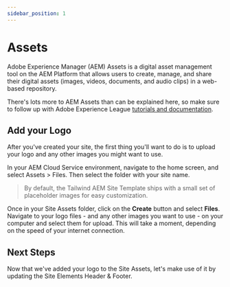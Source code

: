 ```yaml
---
sidebar_position: 1
---
```


# Assets

Adobe Experience Manager (AEM) Assets is a digital asset management tool on the AEM Platform that allows users to create, manage, and share their digital assets (images, videos, documents, and audio clips) in a web-based repository.

There's lots more to AEM Assets than can be explained here, so make sure to follow up with Adobe Experience League [tutorials and documentation](https://experienceleague.adobe.com/docs/experience-manager-learn/assets/overview.html?lang=en).

## Add your Logo

After you've created your site, the first thing you'll want to do is to upload your logo and any other images you might want to use.

In your AEM Cloud Service environment, navigate to the home screen, and select Assets > Files. Then select the folder with your site name.

> By default, the Tailwind AEM Site Template ships with a small set of placeholder images for easy customization.

Once in your Site Assets folder, click on the **Create** button and select **Files**. Navigate to your logo files - and any other images you want to use - on your computer and select them for upload. This will take a moment, depending on the speed of your internet connection.

## Next Steps

Now that we've added your logo to the Site Assets, let's make use of it by updating the Site Elements Header & Footer.
